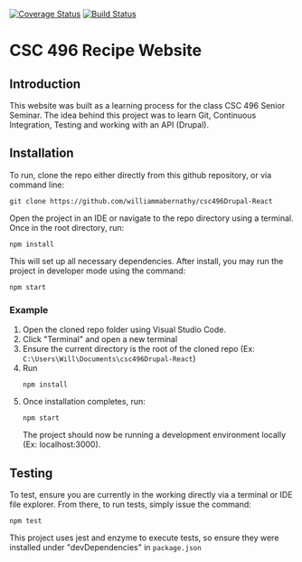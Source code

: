 [![Coverage Status](https://coveralls.io/repos/github/williammabernathy/csc496Drupal-React/badge.svg?branch=master)](https://coveralls.io/github/williammabernathy/csc496Drupal-React?branch=master) 
[![Build Status](https://travis-ci.org/williammabernathy/csc496Drupal-React.svg?branch=master)](https://travis-ci.org/williammabernathy/csc496Drupal-React)

# CSC 496 Recipe Website

## Introduction
This website was built as a learning process for the class CSC 496 Senior Seminar. The idea behind this project was to learn Git, Continuous Integration, Testing and working with an API (Drupal).

## Installation
To run, clone the repo either directly from this github repository, or via command line:
```
git clone https://github.com/williammabernathy/csc496Drupal-React
```

Open the project in an IDE or navigate to the repo directory using a terminal. Once in the root directory, run:
```
npm install
```
This will set up all necessary dependencies. After install, you may run the project in developer mode using the command:
```
npm start
```
### Example
1. Open the cloned repo folder using Visual Studio Code.
2. Click "Terminal" and open a new terminal
3. Ensure the current directory is the root of the cloned repo (Ex: ```C:\Users\Will\Documents\csc496Drupal-React```)
4. Run 
    ```
    npm install
    ```
5. Once installation completes, run:
    ```
    npm start
    ```
    The project should now be running a development environment locally (Ex: localhost:3000).
## Testing
To test, ensure you are currently in the working directly via a terminal or IDE file explorer. From there, to run tests, simply issue the command:
```
npm test
```
This project uses jest and enzyme to execute tests, so ensure they were installed under "devDependencies" in ```package.json```
